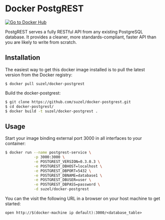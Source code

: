 # Docker PostgREST

[![Go to Docker Hub](https://img.shields.io/badge/Docker%20Hub-%E2%86%92-blue.svg)](https://hub.docker.com/r/suzel/docker-postgrest/)

PostgREST serves a fully RESTful API from any existing PostgreSQL database.
It provides a cleaner, more standards-compliant, faster API than you are likely to write from scratch.

## Installation

The easiest way to get this docker image installed is to pull the latest version from the Docker registry:

```
$ docker pull suzel/docker-postgrest
```

Build the docker-postgrest:

```sh
$ git clone https://github.com/suzel/docker-postgrest.git
$ cd docker-postgrest/
$ docker build -t suzel/docker-postgrest .
```

## Usage

Start your image binding external port 3000 in all interfaces to your container:

```sh
$ docker run --name postgrest-service \
             -p 3000:3000 \
             -e POSTGREST_VERSION=0.3.0.3 \
             -e POSTGREST_DBHOST=localhost \
             -e POSTGREST_DBPORT=5432 \
             -e POSTGREST_DBNAME=database1 \
             -e POSTGREST_DBUSER=user \
             -e POSTGREST_DBPASS=password \
             -d suzel/docker-postgrest
```

You can the visit the following URL in a browser on your host machine to get started:

```
open http://$(docker-machine ip default):3000/<database_table>
```

